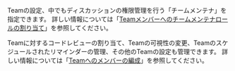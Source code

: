Teamの設定、中でもディスカッションの権限管理を行う「チームメンテナ」を指定できます。 詳しい情報については「[Teamメンバーへのチームメンテナロールの割り当て](/organizations/organizing-members-into-teams/assigning-the-team-maintainer-role-to-a-team-member)」を参照してください。

Teamに対するコードレビューの割り当て、Teamの可視性の変更、Teamのスケジュールされたリマインダーの管理、その他のTeamの設定も管理できます。 詳しい情報については「[Teamへのメンバーの編成](/organizations/organizing-members-into-teams)」を参照してください。
